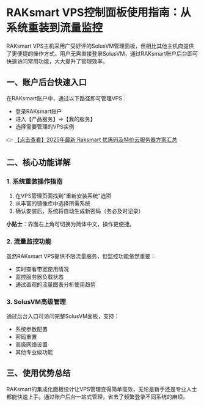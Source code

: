 # RAKsmart VPS控制面板使用指南：从系统重装到流量监控

RAKsmart VPS主机采用广受好评的SolusVM管理面板，但相比其他主机商提供了更便捷的操作方式。用户无需直接登录SolusVM，通过RAKsmart账户后台即可快速访问常用功能，大大提升了管理效率。

## 一、账户后台快速入口

在RAKsmart账户中，通过以下路径即可管理VPS：
- 登录RAKsmart账户
- 进入【产品服务】→【我的服务】
- 选择需要管理的VPS实例

👉 [【点击查看】2025年最新 Raksmart 优惠码及特价云服务器方案汇总](https://bit.ly/raksmart)

## 二、核心功能详解

### 1. 系统重装操作指南
1. 在VPS管理页面找到"重新安装系统"选项
2. 从丰富的镜像库中选择所需系统
3. 确认安装后，系统将自动生成新密码（务必及时记录）

**小贴士**：界面右上角可切换为简体中文，操作更便捷。

### 2. 流量监控功能
虽然RAKsmart VPS提供不限流量服务，但监控功能依然重要：
- 实时查看带宽使用情况
- 监控服务器负载状态
- 通过直观的流量图表分析使用趋势

### 3. SolusVM高级管理
通过后台入口可访问完整SolusVM面板，支持：
- 系统参数配置
- 密码重置
- 高级网络设置
- 其他专业级功能

## 三、使用优势总结
RAKsmart的集成化面板设计让VPS管理变得简单高效，无论是新手还是专业人士都能快速上手。通过账户后台一站式管理，省去了频繁登录不同系统的麻烦。